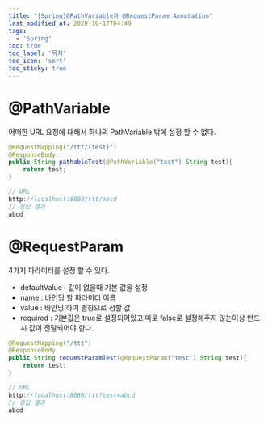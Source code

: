 ```yaml
---
title: "[Spring]@PathVariable과 @RequestParam Annotation"
last_modified_at: 2020-10-17T04:49
tags: 
  - 'Spring'
toc: true
toc_label: '목차'
toc_icon: 'sort'
toc_sticky: true
---
```



# @PathVariable

어떠한 URL 요청에 대해서 하나의 PathVariable 밖에 설정 할 수 없다.


```java
@RequestMapping("/ttt/{test}")
@ResponseBody
public String pathableTest(@PathVariable("test") String test){
    return test;
}

// URL
http://localhost:8080/ttt/abcd
// 응답 결과
abcd
```


# @RequestParam

4가지 파라미터를 설정 할 수 있다.

- defaultValue : 값이 없을때 기본 값을 설정
- name : 바인딩 할 파라미터 이름
- value : 바인딩 하여 별칭으로 정할 값
- required : 기본값은 true로 설정되어있고 따로 false로 설정해주지 않는이상 반드시 값이 전달되어야 한다.



```java
@RequestMapping("/ttt")
@ResponseBody
public String requestParamTest(@RequestParam("test") String test){
    return test;
}

// URL
http://localhost:8080/ttt?test=abcd
// 응답 결과
abcd
```
